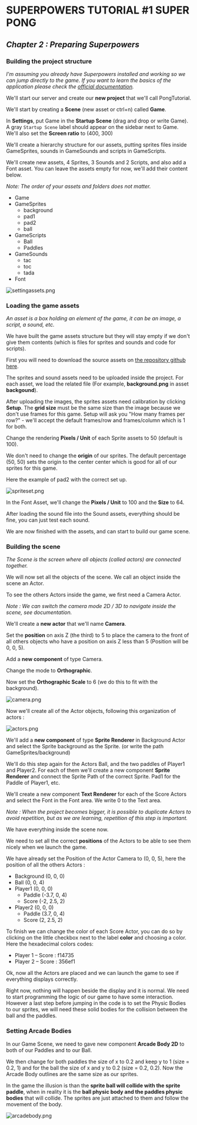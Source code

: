 # SUPERPOWERS TUTORIAL #1 SUPER PONG
## *Chapter 2 : Preparing Superpowers*

### Building the project structure

*I'm assuming you already have Superpowers installed and working so we can jump directly to the game.
If you want to learn the basics of the application please check the [official documentation][1].*

We'll start our server and create our **new project** that we'll call PongTutorial.

We'll start by creating a **Scene** (new asset or ctrl+n) called **Game**.

In **Settings**, put Game in the **Startup Scene** (drag and drop or write Game). A gray `Startup Scene` label should appear on the sidebar next to Game. We'll also set the **Screen ratio** to (400, 300)

We'll create a hierarchy structure for our assets, putting sprites files inside
GameSprites, sounds in GameSounds and scripts in GameScripts.

We'll create new assets, 4 Sprites, 3 Sounds and 2 Scripts, and also add a Font asset. You can leave the assets empty for now, we'll add their content below.

*Note: The order of your assets and folders does not matter.*

* Game
* GameSprites
    * background
    * pad1
    * pad2
    * ball
* GameScripts
    * Ball
    * Paddles
* GameSounds
    * tac
    * toc
    * tada
* Font

![settingassets.png](img/settingassets.png)


###  Loading the game assets

*An asset is a box holding an element of the game, it can be an image, a script, a sound, etc.*

We have built the game assets structure but they will stay empty if we don't give
them contents (which is files for sprites and sounds and code for scripts).

First you will need to download the source assets on [the repository github here][2].

The sprites and sound assets need to be uploaded inside the project.
For each asset, we load the related file (For example, **background.png** in asset **backgound**).

After uploading the images, the sprites assets need calibration by clicking **Setup**. The **grid size** must be the same size than
the image because we don't use frames for this game.
Setup will ask you "How many frames per row?" - we'll accept the default frames/row and frames/column which is 1 for both.

Change the rendering **Pixels / Unit** of each Sprite assets to 50 (default is 100).

We don't need to change the **origin** of our sprites. The default percentage (50, 50) sets the origin to the center center which is good for all of our sprites for this game.

Here the example of pad2 with the correct set up.

![spriteset.png](img/spriteset.png)

In the Font Asset, we'll change the **Pixels / Unit** to 100 and the **Size** to 64.

After loading the sound file into the Sound assets, everything should be fine, you can just test each sound.

We are now finished with the assets, and can start to build our game scene.


### Building the scene

*The Scene is the screen where all objects (called actors) are connected together.*

We will now set all the objects of the scene. We call an object inside the scene an Actor.

To see the others Actors inside the game, we first need a Camera Actor.

*Note : We can switch the camera mode 2D / 3D to navigate inside the scene, see documentation.*

We'll create a **new actor** that we'll name **Camera**.

Set the **position** on axis Z (the third) to 5 to place the camera to the front of all
others objects who have a position on axis Z less than 5 (Position will be 0, 0, 5).

Add a **new component** of type Camera.

Change the mode to **Orthographic**.

Now set the **Orthographic Scale** to 6 (we do this to fit with the background).

![camera.png](img/camera.png)

Now we'll create all of the Actor objects, following this organization of actors :

![actors.png](img/actors.png)

We'll add a **new component** of type **Sprite Renderer** in Background Actor and select the Sprite
background as the Sprite. (or write the path GameSprites/background)

We'll do this step again for the Actors Ball, and the two paddles of Player1 and Player2.
For each of them we'll create a new component **Sprite Renderer** and  connect the Sprite
Path of the correct Sprite. Pad1 for the Paddle of Player1, etc.

We'll create a new component **Text Renderer** for each of the Score Actors and select the Font in the Font area. We write 0 to the Text area.

*Note : When the project becomes bigger, it is possible to duplicate Actors
to avoid repetition, but as we are learning, repetition of this step is important.*

We have everything inside the scene now.

We need to set all the correct **positions** of the Actors to be able to see them
nicely when we launch the game.

We have already set the Position of the Actor Camera to (0, 0, 5), here the position
of all the others Actors :

* Background (0, 0, 0)
* Ball (0, 0, 4)
* Player1 (0, 0, 0)
    * Paddle (-3.7, 0, 4)
    * Score (-2, 2.5, 2)
* Player2 (0, 0, 0)
    * Paddle (3.7, 0, 4)
    * Score (2, 2.5, 2)

To finish we can change the color of each Score Actor, you can do so by clicking
on the little checkbox next to the label **color** and choosing a color.
Here the hexadecimal colors codes:

* Player 1 – Score : f14735
* Player 2 – Score : 356ef1


Ok, now all the Actors are placed and we can launch the game to see if everything displays correctly.

Right now, nothing will happen beside the display and it is normal. We need to start
programming the logic of our game to have some interaction. However a last step before jumping in the code is to set the Physic Bodies to our sprites, we will need these solid bodies
for the collision between the ball and the paddles.

### Setting Arcade Bodies

In our Game Scene, we need to gave new component **Arcade Body 2D** to both of our Paddles and to our Ball.

We then change for both paddles the size of x to 0.2 and keep y to 1 (size = 0.2, 1) and for the ball
the size of x and y to 0.2  (size = 0.2, 0.2). Now the Arcade Body outlines are the same size as our sprites.

In the game the illusion is than the **sprite ball will collide with the sprite paddle**, when
in reality it is the **ball physic body and the paddles physic bodies** that will collide.
The sprites are just attached to them and follow the movement of the body.

![arcadebody.png](img/arcadebody.png)


[1]: http://docs.superpowers-html5.com/en/getting-started/about-superpowers
[2]: https://github.com/mseyne/superpowers-sources/tree/master/1SuperPong
